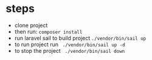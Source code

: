 # steps
- clone project
- then run:
``
composer install
``
- run laravel sail to build project
``
./vendor/bin/sail up
``
- to run project run 
`` 
./vendor/bin/sail up -d
``
- to stop the project
`` 
./vendor/bin/sail down
``
